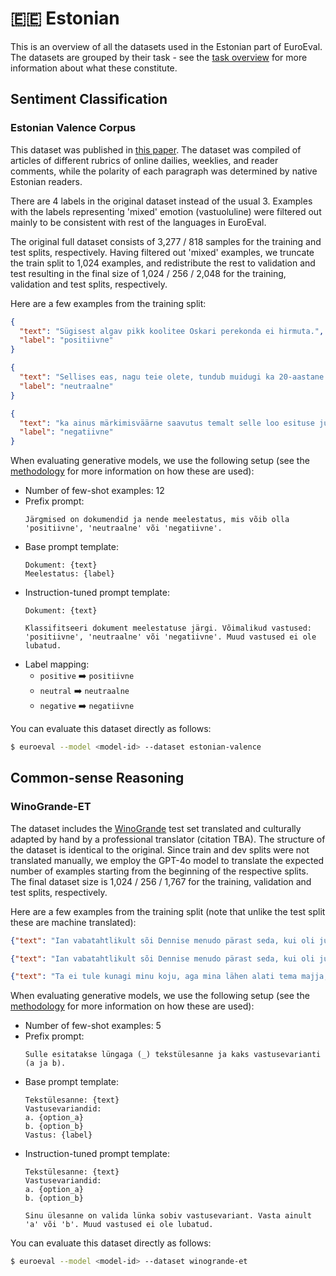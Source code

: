 # 🇪🇪 Estonian

This is an overview of all the datasets used in the Estonian part of EuroEval. The
datasets are grouped by their task - see the [task overview](/tasks) for more
information about what these constitute.


## Sentiment Classification

### Estonian Valence Corpus

This dataset was published in [this paper](http://dx.doi.org/10.7592/FEJF2016.64.polarity). The dataset was compiled of articles of different rubrics of online
dailies, weeklies, and reader comments, while the polarity of each paragraph was determined by native Estonian readers.

There are 4 labels in the original dataset instead of the usual 3.
Examples with the labels representing 'mixed' emotion (vastuoluline) were filtered out
mainly to be consistent with rest of the languages in EuroEval.

The original full dataset consists of 3,277 / 818 samples for the training and test splits,
respectively. Having filtered out 'mixed' examples, we truncate the train split to 1,024
examples, and redistribute the rest to validation and test resulting in the final size of
1,024 / 256 / 2,048 for the training, validation and test splits, respectively.


Here are a few examples from the training split:

```json
{
  "text": "Sügisest algav pikk koolitee Oskari perekonda ei hirmuta.",
  "label": "positiivne"
}
```
```json
{
  "text": "Sellises eas, nagu teie olete, tundub muidugi ka 20-aastane üsna laps ...",
  "label": "neutraalne"
}
```
```json
{
  "text": "ka ainus märkimisväärne saavutus temalt selle loo esituse juures.",
  "label": "negatiivne"
}
```

When evaluating generative models, we use the following setup (see the
[methodology](/methodology) for more information on how these are used):

- Number of few-shot examples: 12
- Prefix prompt:
  ```
  Järgmised on dokumendid ja nende meelestatus, mis võib olla 'positiivne', 'neutraalne' või 'negatiivne'.
  ```
- Base prompt template:
  ```
  Dokument: {text}
  Meelestatus: {label}
  ```
- Instruction-tuned prompt template:
  ```
  Dokument: {text}

  Klassifitseeri dokument meelestatuse järgi. Võimalikud vastused: 'positiivne', 'neutraalne' või 'negatiivne'. Muud vastused ei ole lubatud.
  ```
- Label mapping:
    - `positive` ➡️ `positiivne`
    - `neutral` ➡️ `neutraalne`
    - `negative` ➡️ `negatiivne`

You can evaluate this dataset directly as follows:

```bash
$ euroeval --model <model-id> --dataset estonian-valence
```

## Common-sense Reasoning

### WinoGrande-ET

The dataset includes the [WinoGrande](https://doi.org/10.48550/arXiv.1907.10641) test set translated and culturally adapted by hand by a professional translator (citation TBA).
The structure of the dataset is identical to the original. Since train and dev splits were not translated manually, we employ
the GPT-4o model to translate the expected number of examples starting from the beginning of the respective splits.
The final dataset size is 1,024 / 256 / 1,767 for the training, validation and test splits, respectively.


Here are a few examples from the training split (note that unlike the test split these are machine translated):

```json
{"text": "Ian vabatahtlikult sõi Dennise menudo pärast seda, kui oli juba kausi söönud, sest _ põlgas soolte söömist.\n\na. Ian\nb. Dennis", "label": "b"}
```
```json
{"text": "Ian vabatahtlikult sõi Dennise menudo pärast seda, kui oli juba kausitäie söönud, sest _ nautis soolte söömist.\n\na. Ian\nb. Dennis", "label": "a"}
```
```json
{"text": "Ta ei tule kunagi minu koju, aga mina lähen alati tema majja, sest _ on väiksem.\n\na. kodu\nb. maja", "label": "a"}
```

When evaluating generative models, we use the following setup (see the
[methodology](/methodology) for more information on how these are used):

- Number of few-shot examples: 5
- Prefix prompt:
  ```
  Sulle esitatakse lüngaga (_) tekstülesanne ja kaks vastusevarianti (a ja b).
  ```
- Base prompt template:
  ```
  Tekstülesanne: {text}
  Vastusevariandid:
  a. {option_a}
  b. {option_b}
  Vastus: {label}
  ```
- Instruction-tuned prompt template:
  ```
  Tekstülesanne: {text}
  Vastusevariandid:
  a. {option_a}
  b. {option_b}

  Sinu ülesanne on valida lünka sobiv vastusevariant. Vasta ainult 'a' või 'b'. Muud vastused ei ole lubatud.
  ```

You can evaluate this dataset directly as follows:

```bash
$ euroeval --model <model-id> --dataset winogrande-et
```
